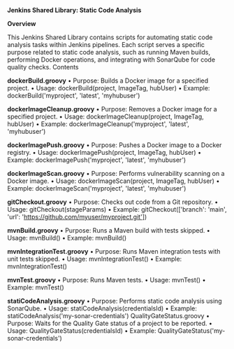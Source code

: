**Jenkins Shared Library: Static Code Analysis**

**Overview**

This Jenkins Shared Library contains scripts for automating static code analysis tasks within Jenkins pipelines. Each script serves a specific purpose related to static code analysis, such as running Maven builds, performing Docker operations, and integrating with SonarQube for code quality checks.
Contents

**dockerBuild.groovy**
•	Purpose: Builds a Docker image for a specified project.
•	Usage: dockerBuild(project, ImageTag, hubUser)
•	Example: dockerBuild('myproject', 'latest', 'myhubuser')

**dockerImageCleanup.groovy**
•	Purpose: Removes a Docker image for a specified project.
•	Usage: dockerImageCleanup(project, ImageTag, hubUser)
•	Example: dockerImageCleanup('myproject', 'latest', 'myhubuser')

**dockerImagePush.groovy**
•	Purpose: Pushes a Docker image to a Docker registry.
•	Usage: dockerImagePush(project, ImageTag, hubUser)
•	Example: dockerImagePush('myproject', 'latest', 'myhubuser')

**dockerImageScan.groovy**
•	Purpose: Performs vulnerability scanning on a Docker image.
•	Usage: dockerImageScan(project, ImageTag, hubUser)
•	Example: dockerImageScan('myproject', 'latest', 'myhubuser')

**gitCheckout.groovy**
•	Purpose: Checks out code from a Git repository.
•	Usage: gitCheckout(stageParams)
•	Example: gitCheckout(['branch': 'main', 'url': 'https://github.com/myuser/myproject.git'])

**mvnBuild.groovy**
•	Purpose: Runs a Maven build with tests skipped.
•	Usage: mvnBuild()
•	Example: mvnBuild()

**mvnIntegrationTest.groovy**
•	Purpose: Runs Maven integration tests with unit tests skipped.
•	Usage: mvnIntegrationTest()
•	Example: mvnIntegrationTest()

**mvnTest.groovy**
•	Purpose: Runs Maven tests.
•	Usage: mvnTest()
•	Example: mvnTest()

**statiCodeAnalysis.groovy**
•	Purpose: Performs static code analysis using SonarQube.
•	Usage: statiCodeAnalysis(credentialsId)
•	Example: statiCodeAnalysis('my-sonar-credentials')
QualityGateStatus.groovy
•	Purpose: Waits for the Quality Gate status of a project to be reported.
•	Usage: QualityGateStatus(credentialsId)
•	Example: QualityGateStatus('my-sonar-credentials')

